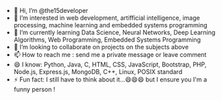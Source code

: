 - 👋 Hi, I’m @the15developer
- 👀 I’m interested in web development, artifficial intelligence, image processing, machine learning and embedded systems programming
- 🌱 I’m currently learning Data Science, Neural Networks, Deep Learning Algorithms, Web Programming, Embedded Systems Programming
- 💞️ I’m looking to collaborate on projects on the subjects above
- 📫 How to reach me : send me a private message or leave comment
- 😄 I know: Python, Java, C, HTML, CSS, JavaScript, Bootstrap, PHP, Node.js, Express.js, MongoDB, C++, Linux, POSIX standard
- ⚡ Fun fact: I still have to think about it...😄😄😄 but I ensure you I'm a funny person !

<!---
the15developer/the15developer is a ✨ special ✨ repository because its `README.md` (this file) appears on your GitHub profile.
You can click the Preview link to take a look at your changes.
--->
